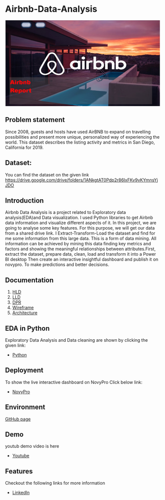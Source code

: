# Airbnb-Data-Analysis
![Github logo](https://github.com/Rushi9867/Airbnb-Data-Analysis/blob/main/Images/home.png)
## Problem statement 
Since 2008, guests and hosts have used AirBNB to expand on travelling possibilities 
and present more unique, personalized way of experiencing the world. This dataset 
describes the listing activity and metrics in San Diego, California for 2019.

## Dataset:
You can find the dataset on the given link
https://drive.google.com/drive/folders/1ANkgtAT0Pdp2r86IxFKv9vKYmnsYjJDO

## Introduction 
Airbnb Data Analysis is a project related to Exploratory data analysis(EDA)and Data visualization. I used Python libraries to get Airbnb data information and visualize different aspects of it. In this project, we 
are going to analyse some key features. For this purpose, we will get our data from a shared drive link. I Extract-Transform-Load the dataset and find for me some information from this large data. This is a form of data mining. All information can be achieved by mining this data finding key metrics and factors and showing the meaningful relationships between attributes.First, extract the dataset, prepare data, clean, load and transform it into a Power BI desktop Then create an interactive insightful dashboard and publish it on novypro. To make predictions and better decisions.

## Documentation

1. [HLD](https://github.com/Rushi9867/Airbnb-Data-Analysis/blob/main/Documents/Airbnb%20Data%20Analysis%20HLD.pdf)
2. [LLD](https://github.com/Rushi9867/Airbnb-Data-Analysis/blob/main/Documents/Airbnb%20Data%20Analysis%20LLD.pdf)
3. [DPR](https://github.com/Rushi9867/Airbnb-Data-Analysis/blob/main/Documents/Airbnb%20Data%20Analysis%20DPR.pptx)
4. [Wireframe](https://github.com/Rushi9867/Airbnb-Data-Analysis/blob/main/Documents/Airbnb%20Data%20Analysis%20Wireframe.pdf)
5. [Architecture](https://github.com/Rushi9867/Airbnb-Data-Analysis/blob/main/Documents/Airbnb%20Data%20Analysis%20Architecture.pdf)



## EDA in Python 

Exploratory Data Analysis and Data cleaning are shown by clicking the given link:
- [Python](https://github.com/Rushi9867/Airbnb-Data-Analysis/blob/main/Airbnb%20data%20analysis.ipynb)
## Deployment

To show the live interactive dashboard on NovyPro Click below link:

 - [NovyPro](https://www.novypro.com/project/airbnb-data-analysis-4)



## Environment 

[GitHub page](https://github.com/Rushi9867/Airbnb-Data-Analysis)


## Demo

youtub demo video is here
- [Youtube](https://youtu.be/NAR_1U3yB8M)

## Features
Checkout the following links for more information
- [LinkedIn](https://www.linkedin.com/in/rushikesh-khandare-42b8591b2/)




